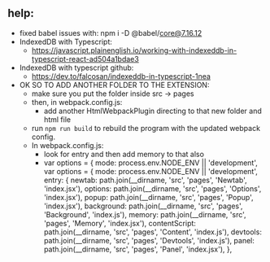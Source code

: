 ## help: 

* fixed babel issues with: npm i -D @babel/core@7.16.12  
* IndexedDB with Typescript: 
  * https://javascript.plainenglish.io/working-with-indexeddb-in-typescript-react-ad504a1bdae3
* IndexedDB with typescript github:
  * https://dev.to/falcosan/indexeddb-in-typescript-1nea
* OK SO TO ADD ANOTHER FOLDER TO THE EXTENSION:
  * make sure you put the folder inside src -> pages
  * then, in webpack.config.js:
    * add another HtmlWebpackPlugin directing to that new folder and html file
  * run ```npm run build``` to rebuild the program with the updated webpack config.
  * In webpack.config.js:
    * look for entry and then add memory to that also
    * var options = {
  mode: process.env.NODE_ENV || 'development',
  var options = {
  mode: process.env.NODE_ENV || 'development',
  entry: {
    newtab: path.join(__dirname, 'src', 'pages', 'Newtab', 'index.jsx'),
    options: path.join(__dirname, 'src', 'pages', 'Options', 'index.jsx'),
    popup: path.join(__dirname, 'src', 'pages', 'Popup', 'index.jsx'),
    background: path.join(__dirname, 'src', 'pages', 'Background', 'index.js'),
    memory: path.join(__dirname, 'src', 'pages', 'Memory', 'index.jsx'),
    contentScript: path.join(__dirname, 'src', 'pages', 'Content', 'index.js'),
    devtools: path.join(__dirname, 'src', 'pages', 'Devtools', 'index.js'),
    panel: path.join(__dirname, 'src', 'pages', 'Panel', 'index.jsx'),
  },